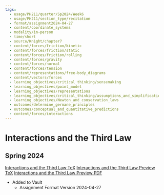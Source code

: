 ```yaml
---
tags:
  - usage/PH211/quarter/Sp2024/Week6
  - usage/PH211/section_type/recitation
  - format/assignment2024-04-27
  - content/coordinate_systems
  - modality/in-person
  - time/short
  - source/Knight/chapter7
  - content/forces/friction/kinetic
  - content/forces/friction/static
  - content/forces/friction/rolling
  - content/forces/gravity
  - content/forces/normal
  - content/forces/tension
  - content/representations/free-body_diagrams
  - content/vectors/forces
  - learning_objectives/critical_thinking/sensemaking
  - learning_objectives/point_model
  - learning_objectives/representations
  - learning_objectives/critical_thinking/assumptions_and_simplifications
  - learning_objectives/Newton_and_conservation_laws
  - outcomes/determine_germane_principles
  - outcomes/conceptual_and_quantitative_predictions
  - content/forces/interactions
---
```

# Interactions and the Third Law
## Spring 2024
[Interactions and the Third Law TeX](./Interactions_and_the_Third_Law.tex)
[Interactions and the Third Law Preview TeX](./Interactions_and_the_Third_Law_Preview.tex)
[Interactions and the Third Law Preview PDF](./Interactions_and_the_Third_Law_Preview.pdf)
* Added to Vault
	* Assignment Format Version 2024-04-27